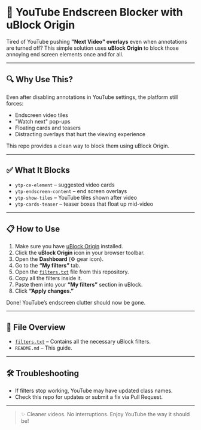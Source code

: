 # 🛑 YouTube Endscreen Blocker with uBlock Origin

Tired of YouTube pushing **"Next Video" overlays** even when annotations are turned off? This simple solution uses **uBlock Origin** to block those annoying end screen elements once and for all.

---

## 🔍 Why Use This?

Even after disabling annotations in YouTube settings, the platform still forces:

- Endscreen video tiles  
- "Watch next" pop-ups  
- Floating cards and teasers  
- Distracting overlays that hurt the viewing experience

This repo provides a clean way to block them using uBlock Origin.

---

## ✅ What It Blocks

- `ytp-ce-element` – suggested video cards  
- `ytp-endscreen-content` – end screen overlays  
- `ytp-show-tiles` – YouTube tiles shown after video  
- `ytp-cards-teaser` – teaser boxes that float up mid-video

---

## 📋 How to Use

1. Make sure you have [uBlock Origin](https://github.com/gorhill/uBlock) installed.
2. Click the **uBlock Origin** icon in your browser toolbar.
3. Open the **Dashboard** (⚙️ gear icon).
4. Go to the **“My filters”** tab.
5. Open the [`filters.txt`](https://github.com/AliAlboushama/youtube-endscreen-blocker/blob/main/filters.txt) file from this repository.
6. Copy all the filters inside it.
7. Paste them into your **“My filters”** section in uBlock.
8. Click **“Apply changes.”**

Done! YouTube’s endscreen clutter should now be gone.

---

## 📁 File Overview

- [`filters.txt`](https://github.com/AliAlboushama/youtube-endscreen-blocker/blob/main/filters.txt) – Contains all the necessary uBlock filters.
- `README.md` – This guide.

---

## 🛠️ Troubleshooting

- If filters stop working, YouTube may have updated class names.
- Check this repo for updates or submit a fix via Pull Request.

---

> ✨ Cleaner videos. No interruptions. Enjoy YouTube the way it should be!
